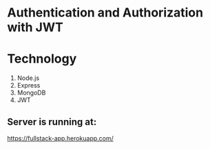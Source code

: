 # Authentication and Authorization with JWT

# Technology
1. Node.js
2. Express
3. MongoDB
4. JWT

## Server is running at:

https://fullstack-app.herokuapp.com/
